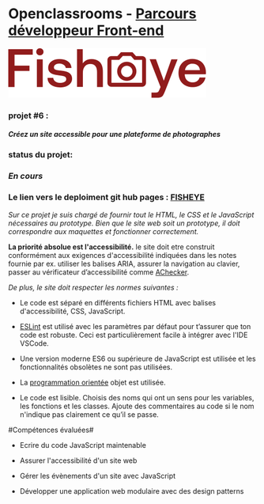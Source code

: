 # Openclassrooms - [Parcours développeur Front-end](https://openclassrooms.com/fr/paths/314-developpeur-front-end#path-tabs)

![Logo de Fisheye](/sources/logo/logo.svg)

### projet #6 :

#### _Créez un site accessible pour une plateforme de photographes_

### status du projet:

### _En cours_

### Le lien vers le deploiment git hub pages : [FISHEYE](https://stoyann-open-classrooms.github.io/Stoyann_Velten_p6_120521/)

_Sur ce projet je suis chargé de fournir tout le HTML, le CSS et le JavaScript nécessaires au prototype. Bien que le site web soit un prototype, il doit correspondre aux maquettes et fonctionner correctement._

**La priorité absolue est l'accessibilité.**
le site doit etre construit conformément aux exigences d'accessibilité indiquées dans les notes fournie par ex. utiliser les balises ARIA, assurer la navigation au clavier, passer au vérificateur d’accessibilité comme [AChecker](https://achecker.ca/).

_De plus, le site doit respecter les normes suivantes :_

- Le code est séparé en différents fichiers HTML avec balises d'accessibilité, CSS, JavaScript.

- [ESLint](https://achecker.ca/) est utilisé avec les paramètres par défaut pour t’assurer que ton code est robuste. Ceci est particulièrement facile à intégrer avec l'IDE VSCode.

- Une version moderne ES6 ou supérieure de JavaScript est utilisée et les fonctionnalités obsolètes ne sont pas utilisées.

- La [programmation orientée](http://bliaudet.free.fr/IMG/pdf/DPTLP.pdf) objet est utilisée.

- Le code est lisible. Choisis des noms qui ont un sens pour les variables, les fonctions et les classes. Ajoute des commentaires au code si le nom n'indique pas clairement ce qu’il se passe.

#Compétences évaluées#

- Ecrire du code JavaScript maintenable

- Assurer l'accessibilité d'un site web

- Gérer les évènements d'un site avec JavaScript

- Développer une application web modulaire avec des design patterns
